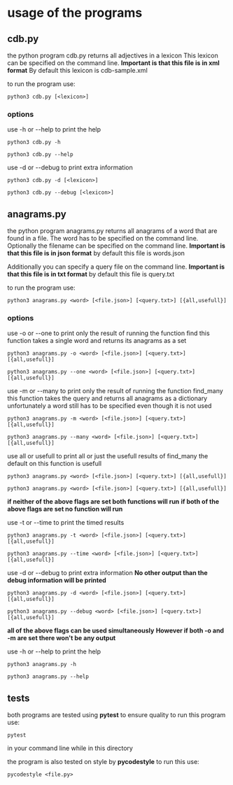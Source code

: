 # usage of the programs

## cdb.py

the python program cdb.py returns all adjectives in a lexicon
This lexicon can be specified on the command line.
**Important is that this file is in xml format**
By default this lexicon is cdb-sample.xml

to run the program use:
```
python3 cdb.py [<lexicon>]
```

### options
use -h or --help to print the help
```
python3 cdb.py -h
```
```
python3 cdb.py --help
```

use -d or --debug to print extra information
```
python3 cdb.py -d [<lexicon>]
```
```
python3 cdb.py --debug [<lexicon>]
```


## anagrams.py

the python program anagrams.py returns all anagrams of a word that are found in a file.
The word has to be specified on the command line.
Optionally the filename can be specified on the command line.
**Important is that this file is in json format**
by default this file is words.json

Additionally you can specify a query file on the command line.
**Important is that this file is in txt format**
by default this file is query.txt

to run the program use:
```
python3 anagrams.py <word> [<file.json>] [<query.txt>] [{all,usefull}]
```

### options
use -o or --one to print only the result of running the function find
this function takes a single word and returns its anagrams as a set
```
python3 anagrams.py -o <word> [<file.json>] [<query.txt>] [{all,usefull}]
```
```
python3 anagrams.py --one <word> [<file.json>] [<query.txt>] [{all,usefull}]
```

use -m or --many to print only the result of running the function find_many
this function takes the query and returns all anagrams as a dictionary
unfortunately a word still has to be specified even though it is not used
```
python3 anagrams.py -m <word> [<file.json>] [<query.txt>] [{all,usefull}]
```
```
python3 anagrams.py --many <word> [<file.json>] [<query.txt>] [{all,usefull}]
```

use all or usefull to print all or just the usefull results of find_many
the default on this function is usefull
```
python3 anagrams.py <word> [<file.json>] [<query.txt>] [{all,usefull}]
```
```
python3 anagrams.py <word> [<file.json>] [<query.txt>] [{all,usefull}]
```

**if neither of the above flags are set both functions will run**
**if both of the above flags are set no function will run**

use -t or --time to print the timed results
```
python3 anagrams.py -t <word> [<file.json>] [<query.txt>] [{all,usefull}]
```
```
python3 anagrams.py --time <word> [<file.json>] [<query.txt>] [{all,usefull}]
```

use -d or --debug to print extra information
**No other output than the debug information will be printed**
```
python3 anagrams.py -d <word> [<file.json>] [<query.txt>] [{all,usefull}]
```
```
python3 anagrams.py --debug <word> [<file.json>] [<query.txt>] [{all,usefull}]
```

**all of the above flags can be used simultaneously**
**However if both -o and -m are set there won't be any output**

use -h or --help to print the help
```
python3 anagrams.py -h
```
```
python3 anagrams.py --help
```

## tests

both programs are tested using **pytest** to ensure quality
to run this program use:
```
pytest
```
in your command line while in this directory

the program is also tested on style by **pycodestyle**
to run this use:
```
pycodestyle <file.py>
```